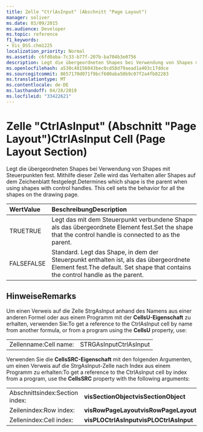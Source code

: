 ```yaml
---
title: Zelle "CtrlAsInput" (Abschnitt "Page Layout")
manager: soliver
ms.date: 03/09/2015
ms.audience: Developer
ms.topic: reference
f1_keywords:
- Vis_DSS.chm1225
localization_priority: Normal
ms.assetid: c6fd0aba-7c33-b77f-207b-ba704b3e0756
description: Legt die übergeordneten Shapes bei Verwendung von Shapes mit Steuerpunkten fest. Mithilfe dieser Zelle wird das Verhalten aller Shapes auf dem Zeichenblatt festgelegt.
ms.openlocfilehash: a530c48156043bec0cd58d79aead1a403c17ddce
ms.sourcegitcommit: 8657170d071f9bcf680aba50b9c07f2a4fb82283
ms.translationtype: MT
ms.contentlocale: de-DE
ms.lasthandoff: 04/28/2019
ms.locfileid: "33422621"
---
```

# <a name="ctrlasinput-cell-page-layout-section"></a><span data-ttu-id="c45ba-104">Zelle "CtrlAsInput" (Abschnitt "Page Layout")</span><span class="sxs-lookup"><span data-stu-id="c45ba-104">CtrlAsInput Cell (Page Layout Section)</span></span>

<span data-ttu-id="c45ba-p102">Legt die übergeordneten Shapes bei Verwendung von Shapes mit Steuerpunkten fest. Mithilfe dieser Zelle wird das Verhalten aller Shapes auf dem Zeichenblatt festgelegt.</span><span class="sxs-lookup"><span data-stu-id="c45ba-p102">Determines which shape is the parent when using shapes with control handles. This cell sets the behavior for all the shapes on the drawing page.</span></span>
  
|<span data-ttu-id="c45ba-107">**Wert**</span><span class="sxs-lookup"><span data-stu-id="c45ba-107">**Value**</span></span>|<span data-ttu-id="c45ba-108">**Beschreibung**</span><span class="sxs-lookup"><span data-stu-id="c45ba-108">**Description**</span></span>|
|:-----|:-----|
| <span data-ttu-id="c45ba-109">TRUE</span><span class="sxs-lookup"><span data-stu-id="c45ba-109">TRUE</span></span>  <br/> | <span data-ttu-id="c45ba-110">Legt das mit dem Steuerpunkt verbundene Shape als das übergeordnete Element fest.</span><span class="sxs-lookup"><span data-stu-id="c45ba-110">Set the shape that the control handle is connected to as the parent.</span></span>  <br/> |
| <span data-ttu-id="c45ba-111">FALSE</span><span class="sxs-lookup"><span data-stu-id="c45ba-111">FALSE</span></span>  <br/> | <span data-ttu-id="c45ba-p103">Standard. Legt das Shape, in dem der Steuerpunkt enthalten ist, als das übergeordnete Element fest.</span><span class="sxs-lookup"><span data-stu-id="c45ba-p103">The default. Set shape that contains the control handle as the parent.</span></span>  <br/> |
   
## <a name="remarks"></a><span data-ttu-id="c45ba-114">Hinweise</span><span class="sxs-lookup"><span data-stu-id="c45ba-114">Remarks</span></span>

<span data-ttu-id="c45ba-115">Um einen Verweis auf die Zelle StrgAsInput anhand des Namens aus einer anderen Formel oder aus einem Programm mit der **CellsU-Eigenschaft** zu erhalten, verwenden Sie:</span><span class="sxs-lookup"><span data-stu-id="c45ba-115">To get a reference to the CtrlAsInput cell by name from another formula, or from a program using the **CellsU** property, use:</span></span> 
  
|||
|:-----|:-----|
| <span data-ttu-id="c45ba-116">Zellenname:</span><span class="sxs-lookup"><span data-stu-id="c45ba-116">Cell name:</span></span>  <br/> | <span data-ttu-id="c45ba-117">STRGAsInput</span><span class="sxs-lookup"><span data-stu-id="c45ba-117">CtrlAsInput</span></span>  <br/> |
   
<span data-ttu-id="c45ba-118">Verwenden Sie die **CellsSRC-Eigenschaft** mit den folgenden Argumenten, um einen Verweis auf die StrgAsInput-Zelle nach Index aus einem Programm zu erhalten:</span><span class="sxs-lookup"><span data-stu-id="c45ba-118">To get a reference to the CtrlAsInput cell by index from a program, use the **CellsSRC** property with the following arguments:</span></span> 
  
|||
|:-----|:-----|
| <span data-ttu-id="c45ba-119">Abschnittsindex:</span><span class="sxs-lookup"><span data-stu-id="c45ba-119">Section index:</span></span>  <br/> |<span data-ttu-id="c45ba-120">**visSectionObject**</span><span class="sxs-lookup"><span data-stu-id="c45ba-120">**visSectionObject**</span></span> <br/> |
| <span data-ttu-id="c45ba-121">Zeilenindex:</span><span class="sxs-lookup"><span data-stu-id="c45ba-121">Row index:</span></span>  <br/> |<span data-ttu-id="c45ba-122">**visRowPageLayout**</span><span class="sxs-lookup"><span data-stu-id="c45ba-122">**visRowPageLayout**</span></span> <br/> |
| <span data-ttu-id="c45ba-123">Zellenindex:</span><span class="sxs-lookup"><span data-stu-id="c45ba-123">Cell index:</span></span>  <br/> |<span data-ttu-id="c45ba-124">**visPLOCtrlAsInput**</span><span class="sxs-lookup"><span data-stu-id="c45ba-124">**visPLOCtrlAsInput**</span></span> <br/> |
   

